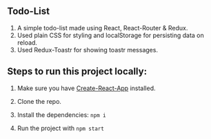 ## Todo-List

1. A simple todo-list made using React, React-Router & Redux.
2. Used plain CSS for styling and localStorage for persisting data on reload.
3. Used Redux-Toastr for showing toastr messages.

## Steps to run this project locally:

1. Make sure you have [Create-React-App](https://github.com/facebook/create-react-app) installed.

2. Clone the repo.

3. Install the dependencies: `npm i`

4. Run the project with `npm start`

